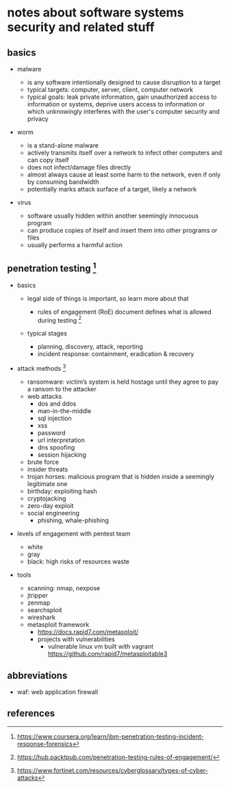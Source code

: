 # notes about software systems security and related stuff

## basics

- malware
  - is any software intentionally designed to cause disruption to a target
  - typical targets: computer, server, client, computer network
  - typical goals: leak private information, gain unauthorized access to information or systems, 
    deprive users access to information or which unknowingly interferes with the user's computer 
    security and privacy

- worm
  - is a stand-alone malware
  - actively transmits itself over a network to infect other computers and can copy itself 
  - does not infect/damage files directly
  - almost always cause at least some harm to the network, even if only by consuming bandwidth
  - potentially marks attack surface of a target, likely a network

- virus
  - software usually hidden within another seemingly innocuous program 
  - can produce copies of itself and insert them into other programs or files
  - usually performs a harmful action


## penetration testing [^2]

- basics
  - legal side of things is important, so learn more about that 
    - rules of engagement (RoE) document defines what is allowed during testing [^1]

  - typical stages
    - planning, discovery, attack, reporting
    - incident response: containment, eradication & recovery

- attack methods [^3]
  - ransomware: victim’s system is held hostage until they agree to pay a ransom to the attacker
  - web attacks
    - dos and ddos
    - man-in-the-middle
    - sql injection
    - xss
    - password
    - url interpretation
    - dns spoofing
    - session hijacking
  - brute force
  - insider threats
  - trojan horses: malicious program that is hidden inside a seemingly legitimate one
  - birthday: exploiting hash
  - cryptojacking
  - zero-day exploit
  - social engineering
    - phishing, whale-phishing
  

- levels of engagement with pentest team
  - white
  - gray
  - black: high risks of resources waste

- tools
  - scanning: nmap, nexpose 
  - jtripper
  - zenmap
  - searchsploit
  - wireshark
  - metasploit framework
    - https://docs.rapid7.com/metasploit/
    - projects with vulnerabilities
      - vulnerable linux vm built with vagrant https://github.com/rapid7/metasploitable3


## abbreviations

- waf: web application firewall


## references

[^1]: https://hub.packtpub.com/penetration-testing-rules-of-engagement/
[^2]: https://www.coursera.org/learn/ibm-penetration-testing-incident-response-forensics
[^3]: https://www.fortinet.com/resources/cyberglossary/types-of-cyber-attacks

